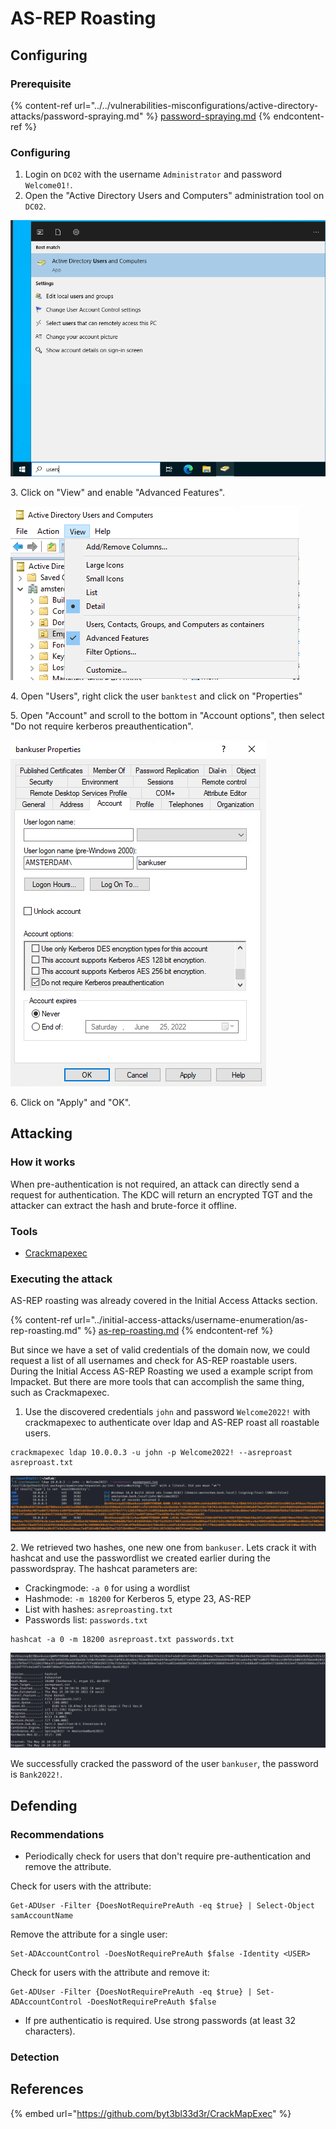 # AS-REP Roasting

## Configuring

### Prerequisite&#x20;

{% content-ref url="../../vulnerabilities-misconfigurations/active-directory-attacks/password-spraying.md" %}
[password-spraying.md](../../vulnerabilities-misconfigurations/active-directory-attacks/password-spraying.md)
{% endcontent-ref %}

### Configuring

1. Login on `DC02` with the username `Administrator` and password `Welcome01!`.
2. Open the "Active Directory Users and Computers" administration tool on `DC02`.

![](<../../.gitbook/assets/image (34) (1) (1) (1).png>)

3\. Click on "View" and enable "Advanced Features".

![](<../../.gitbook/assets/image (13) (1) (1) (1) (1).png>)

4\. Open "Users", right click the user `banktest` and click on "Properties"

5\. Open "Account" and scroll to the bottom in "Account options", then select "Do not require kerberos preauthentication".

![](<../../.gitbook/assets/image (45) (1) (1).png>)

6\. Click on "Apply" and "OK".

## Attacking

### How it works

When pre-authentication is not required, an attack can directly send a request for authentication. The KDC will return an encrypted TGT and the attacker can extract the hash and brute-force it offline.

### Tools

* [Crackmapexec](https://github.com/byt3bl33d3r/CrackMapExec)

### Executing the attack

AS-REP roasting was already covered in the Initial Access Attacks section.&#x20;

{% content-ref url="../initial-access-attacks/username-enumeration/as-rep-roasting.md" %}
[as-rep-roasting.md](../initial-access-attacks/username-enumeration/as-rep-roasting.md)
{% endcontent-ref %}

But since we have a set of valid credentials of the domain now, we could request a list of all usernames and check for AS-REP roastable users. During the Initial Access AS-REP Roasting we used a example script from Impacket. But there are more tools that can accomplish the same thing, such as Crackmapexec.

1. Use the discovered credentials `john` and password `Welcome2022!` with crackmapexec to authenticate over ldap and AS-REP roast all roastable users.

```
crackmapexec ldap 10.0.0.3 -u john -p Welcome2022! --asreproast asreproast.txt
```

![](<../../.gitbook/assets/image (60).png>)

2\. We retrieved two hashes, one new one from `bankuser`. Lets crack it with hashcat and use the passwordlist we created earlier during the passwordspray. The hashcat parameters are:

* Crackingmode: `-a 0` for using a wordlist
* Hashmode: `-m 18200` for Kerberos 5, etype 23, AS-REP
* List with hashes: `asreproasting.txt`
* Passwords list: `passwords.txt`

```
hashcat -a 0 -m 18200 asreproast.txt passwords.txt
```

![](<../../.gitbook/assets/image (55) (1) (1).png>)

We successfully cracked the password of the user `bankuser`, the password is `Bank2022!`.

## Defending

### Recommendations

* Periodically check for users that don't require pre-authentication and remove the attribute.

Check for users with the attribute:

```
Get-ADUser -Filter {DoesNotRequirePreAuth -eq $true} | Select-Object samAccountName
```

Remove the attribute for a single user:

```
Set-ADAccountControl -DoesNotRequirePreAuth $false -Identity <USER>
```

Check for users with the attribute and remove it:

```
Get-ADUser -Filter {DoesNotRequirePreAuth -eq $true} | Set-ADAccountControl -DoesNotRequirePreAuth $false
```

* If pre authenticatio is required. Use strong passwords (at least 32 characters).

### Detection



## References

{% embed url="https://github.com/byt3bl33d3r/CrackMapExec" %}

